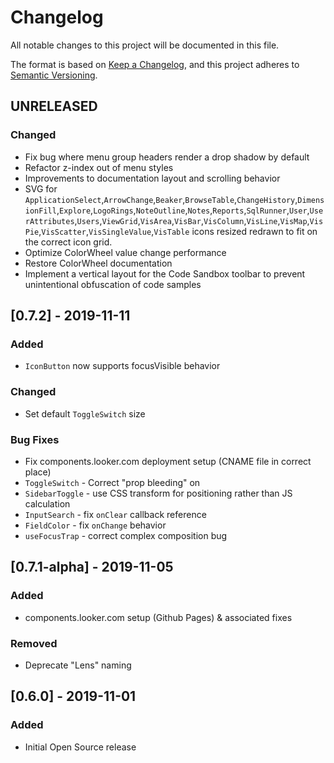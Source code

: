 # Changelog

All notable changes to this project will be documented in this file.

The format is based on [Keep a Changelog](https://keepachangelog.com/en/1.0.0/),
and this project adheres to [Semantic Versioning](https://semver.org/spec/v2.0.0.html).

## UNRELEASED

### Changed

- Fix bug where menu group headers render a drop shadow by default
- Refactor z-index out of menu styles
- Improvements to documentation layout and scrolling behavior
- SVG for `ApplicationSelect`,`ArrowChange`,`Beaker`,`BrowseTable`,`ChangeHistory`,`DimensionFill`,`Explore`,`LogoRings`,`NoteOutline`,`Notes`,`Reports`,`SqlRunner`,`User`,`UserAttributes`,`Users`,`ViewGrid`,`VisArea`,`VisBar`,`VisColumn`,`VisLine`,`VisMap`,`VisPie`,`VisScatter`,`VisSingleValue`,`VisTable` icons resized redrawn to fit on the correct icon grid.
- Optimize ColorWheel value change performance
- Restore ColorWheel documentation
- Implement a vertical layout for the Code Sandbox toolbar to prevent unintentional obfuscation of code samples

## [0.7.2] - 2019-11-11

### Added

- `IconButton` now supports focusVisible behavior

### Changed

- Set default `ToggleSwitch` size

### Bug Fixes

- Fix components.looker.com deployment setup (CNAME file in correct place)
- `ToggleSwitch` - Correct "prop bleeding" on
- `SidebarToggle` - use CSS transform for positioning rather than JS calculation
- `InputSearch` - fix `onClear` callback reference
- `FieldColor` - fix `onChange` behavior
- `useFocusTrap` - correct complex composition bug

## [0.7.1-alpha] - 2019-11-05

### Added

- components.looker.com setup (Github Pages) & associated fixes

### Removed

- Deprecate "Lens" naming

## [0.6.0] - 2019-11-01

### Added

- Initial Open Source release
